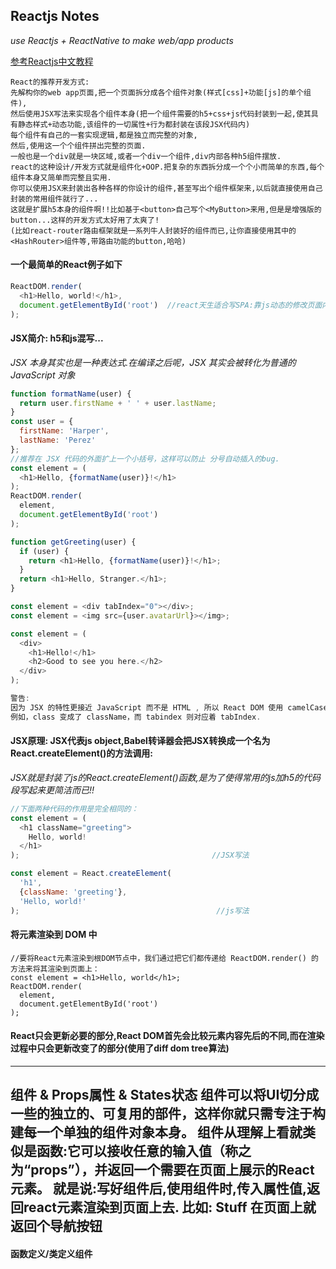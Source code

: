 ## Reactjs Notes
*use Reactjs + ReactNative to make web/app products*

[参考Reactjs中文教程](https://doc.react-china.org/)


    React的推荐开发方式:
    先解构你的web app页面,把一个页面拆分成各个组件对象(样式[css]+功能[js]的单个组件),
    然后使用JSX写法来实现各个组件本身(把一个组件需要的h5+css+js代码封装到一起,使其具有静态样式+动态功能,该组件的一切属性+行为都封装在该段JSX代码内)
    每个组件有自己的一套实现逻辑,都是独立而完整的对象,
    然后,使用这一个个组件拼出完整的页面.
    一般也是一个div就是一块区域,或者一个div一个组件,div内部各种h5组件摆放.
    react的这种设计/开发方式就是组件化+OOP.把复杂的东西拆分成一个个小而简单的东西,每个组件本身又简单而完整且实用.
    你可以使用JSX来封装出各种各样的你设计的组件,甚至写出个组件框架来,以后就直接使用自己封装的常用组件就行了...
    这就是扩展h5本身的组件啊!!比如基于<button>自己写个<MyButton>来用,但是是增强版的button...这样的开发方式太好用了太爽了!
    (比如react-router路由框架就是一系列牛人封装好的组件而已,让你直接使用其中的<HashRouter>组件等,带路由功能的button,哈哈)

#### 一个最简单的React例子如下
```javascript
ReactDOM.render(
  <h1>Hello, world!</h1>,
  document.getElementById('root')  //react天生适合写SPA:靠js动态的修改页面内容,只请求一次页面文件,速度快体验好.
);
```

#### JSX简介: h5和js混写...
*JSX 本身其实也是一种表达式.在编译之后呢，JSX 其实会被转化为普通的 JavaScript 对象*
```javascript
function formatName(user) {
  return user.firstName + ' ' + user.lastName;
}
const user = {
  firstName: 'Harper',
  lastName: 'Perez'
};
//推荐在 JSX 代码的外面扩上一个小括号，这样可以防止 分号自动插入的bug.
const element = (
  <h1>Hello, {formatName(user)}!</h1>
);
ReactDOM.render(
  element,
  document.getElementById('root')
);

function getGreeting(user) {
  if (user) {
    return <h1>Hello, {formatName(user)}!</h1>;
  }
  return <h1>Hello, Stranger.</h1>;
}

const element = <div tabIndex="0"></div>;
const element = <img src={user.avatarUrl}></img>;

const element = (
  <div>
    <h1>Hello!</h1>
    <h2>Good to see you here.</h2>
  </div>
);

警告:
因为 JSX 的特性更接近 JavaScript 而不是 HTML , 所以 React DOM 使用 camelCase 小驼峰命名 来定义属性的名称，而不是使用 HTML 的属性名称。
例如，class 变成了 className，而 tabindex 则对应着 tabIndex.
```

#### JSX原理: JSX代表js object,Babel转译器会把JSX转换成一个名为React.createElement()的方法调用:
*JSX就是封装了js的React.createElement()函数,是为了使得常用的js加h5的代码段写起来更简洁而已!!*
```javascript
//下面两种代码的作用是完全相同的：
const element = (
  <h1 className="greeting">
    Hello, world!                                 
  </h1>
);                                           //JSX写法

const element = React.createElement(
  'h1',
  {className: 'greeting'},
  'Hello, world!'
);                                            //js写法
```

#### 将元素渲染到 DOM 中
```javascrpt
//要将React元素渲染到根DOM节点中，我们通过把它们都传递给 ReactDOM.render() 的方法来将其渲染到页面上：
const element = <h1>Hello, world</h1>;
ReactDOM.render(
  element,
  document.getElementById('root')
);
```

#### React只会更新必要的部分,React DOM首先会比较元素内容先后的不同,而在渲染过程中只会更新改变了的部分(使用了diff dom tree算法)

----------------------------------------------------------------------------------------------------------
组件 & Props属性 & States状态
组件可以将UI切分成一些的独立的、可复用的部件，这样你就只需专注于构建每一个单独的组件对象本身。
组件从理解上看就类似是函数:它可以接收任意的输入值（称之为“props”），并返回一个需要在页面上展示的React元素。
就是说:写好组件后,使用组件时,传入属性值,返回react元素渲染到页面上去.
比如: <NavLink to="/stuff"> Stuff </NavLink> 在页面上就返回个导航按钮
----------------------------------------------------------------------------------------------------------

#### 函数定义/类定义组件
```javascript

```


#### 


























